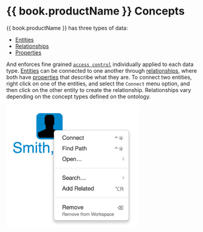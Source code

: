 # {{ book.productName }} Concepts

{{ book.productName }} has three types of data:

- [Entities](vertices.md)
- [Relationships](edges.md)
- [Properties](properties.md)

And enforces fine grained [`access control`](data-access-control.md) individually applied to each data type. [Entities](vertices.md) can be
connected to one another through [relationships](edges.md), where both have [properties](properties.md) that describe what
they are. To connect two entities, right click on one of the entities, and select the `Connect` menu option, and then
click on the other entity to create the relationship. Relationships vary depending on the concept types defined on
the ontology.

<img src = images/entity-right-click.png width="350">
